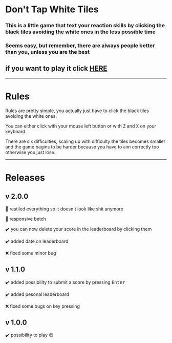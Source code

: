 # Don't Tap White Tiles
### This is a little game that text your reaction skills by clicking the black tiles avoiding the white ones in the less possible time</br>
### Seems easy, but remember, there are always people better than you, unless you are the best
## if you want to play it click [HERE](https://lucaparmeggiani.github.io/dontTapWhiteTiles.github.io/dontTapWhiteTiles/)</br>

<hr>

# Rules
<p> Rules are pretty simple, you actually just have to click the black tiles avoiding the white ones.
<p> You can either click with your mouse left button or with <kbd>Z</kbd> and <kbd>X</kbd> on your keyboard.
<p> There are six difficulties, scaling up with difficulty the tiles becomes smaller and the game bagins to be harder because you have to aim correctly too otherwise you just lose.

<hr>

# Releases
## v 2.0.0
<p>🎉 restiled everything so it doesn't look like shit anymore
<p>🎉 responsive betch
<p>✔️ you can now delete your score in the leaderboard by clicking them
<p>✔️ added date on leaderboard
<p>❌ fixed some minor bug

## v 1.1.0
<p>✔️ added possibility to submit a score by pressing <kbd>Enter</kbd>
<p>✔️ added pesonal leaderboard
<p>❌ fixed some bugs on key pressing

## v 1.0.0
<p>✔️ possibility to play 😊